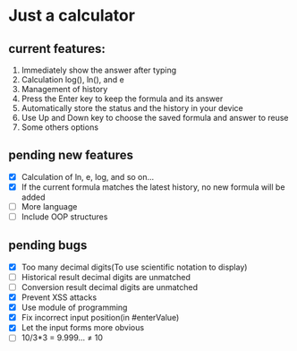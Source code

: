 # Just a calculator

## current features:

1. Immediately show the answer after typing
2. Calculation log(), ln(), and e
3. Management of history
4. Press the Enter key to keep the formula and its answer
5. Automatically store the status and the history in your device
6. Use Up and Down key to choose the saved formula and answer to reuse
7. Some others options

## pending new features

- [x] Calculation of ln, e, log, and so on...
- [x] If the current formula matches the latest history, no new formula will be added
- [ ] More language
- [ ] Include OOP structures

## pending bugs

- [x] Too many decimal digits(To use scientific notation to display)
- [ ] Historical result decimal digits are unmatched
- [ ] Conversion result decimal digits are unmatched
- [x] Prevent XSS attacks
- [x] Use module of programming
- [x] Fix incorrect input position(in \#enterValue)
- [x] Let the input forms more obvious
- [ ] 10/3*3 = 9.999... &ne; 10